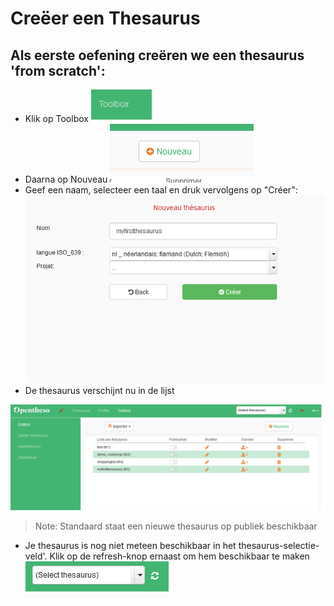 # Creëer een Thesaurus

## Als eerste oefening creëren we een thesaurus 'from scratch':


 - Klik op Toolbox
 ![](assets/nieuwethesaurus-0e73d9ab.png)
 - Daarna op Nouveau ![Nouveau](assets/nieuwethesaurus-1bfb8b9c.png)
 - Geef een naam, selecteer een taal en druk vervolgens op "Créer": ![](assets/nieuwethesaurus-9ecb1cbe.png)
 - De thesaurus verschijnt nu in de lijst

![](assets/nieuwethesaurus-e6c5df94.png)
> Note: Standaard staat een nieuwe thesaurus op publiek beschikbaar

- Je thesaurus is nog niet meteen beschikbaar in het thesaurus-selectie-veld'. Klik op de refresh-knop ernaast om hem beschikbaar te maken ![](assets/nieuwethesaurus-ac900159.png)
